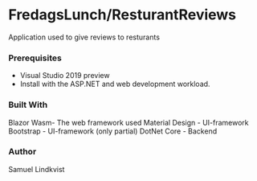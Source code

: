 # FredagsLunch/ResturantReviews
Application used to give reviews to resturants


### Prerequisites
- Visual Studio 2019 preview
- Install with the ASP.NET and web development workload. 

### Built With
Blazor Wasm- The web framework used
Material Design - UI-framework
Bootstrap - UI-framework (only partial)
DotNet Core - Backend

### Author
Samuel Lindkvist
